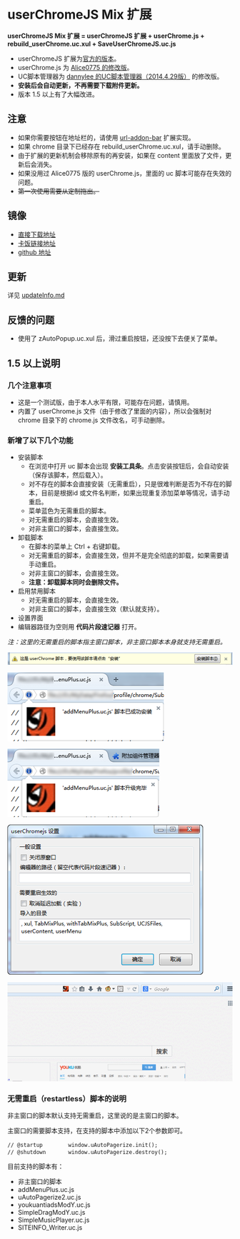 userChromeJS Mix 扩展
====================

**userChromeJS Mix 扩展 = userChromeJS 扩展 + userChrome.js + rebuild_userChrome.uc.xul + SaveUserChromeJS.uc.js**

 - userChromeJS 扩展为[官方的版本](http://userchromejs.mozdev.org/)。
 - userChrome.js 为 [Alice0775 的修改版](https://github.com/alice0775/userChrome.js)。
 - UC脚本管理器为 [dannylee 的UC脚本管理器（2014.4.29版）](https://g.mozest.com/thread-41292-1-4) 的修改版。
 - **安装后会自动更新，不再需要下载附件更新。**
 - 版本 1.5 以上有了大幅改进。

注意
----

 - 如果你需要按钮在地址栏的，请使用 [url-addon-bar](https://addons.mozilla.org/zh-cn/firefox/addon/url-addon-bar/) 扩展实现。
 - 如果 chrome 目录下已经存在 rebuild_userChrome.uc.xul，请手动删除。
 - 由于扩展的更新机制会移除原有的再安装，如果在 content 里面放了文件，更新后会消失。
 - 如果没用过 Alice0775 版的 userChrome.js，里面的 uc 脚本可能存在失效的问题。
 - ~~第一次使用需要从定制拖出。~~

镜像
----

 - [直接下载地址](https://github.com/ywzhaiqi/userChromeJS/raw/master/userChromeJS_Mix.xpi/userChromeJS_Mix.xpi)
 - [卡饭链接地址](http://bbs.kafan.cn/thread-1753671-1-1.html)
 - [github 地址](https://github.com/ywzhaiqi/userChromeJS/tree/master/userChromeJS_Mix.xpi)


更新
----

详见 [updateInfo.md](updateInfo.md)

反馈的问题
-----------

- 使用了 zAutoPopup.uc.xul 后，滑过重启按钮，还没按下去便关了菜单。

1.5 以上说明
-----------

### 几个注意事项

 - 这是一个测试版，由于本人水平有限，可能存在问题，请慎用。
 - 内置了 userChrome.js 文件（由于修改了里面的内容），所以会强制对 chrome 目录下的 chrome.js 文件改名，可手动删除。

### 新增了以下几个功能

 - 安装脚本
    - 在浏览中打开 uc 脚本会出现 **安装工具条**。点击安装按钮后，会自动安装（保存该脚本，然后载入）。
    - 对不存在的脚本会直接安装（无需重启），只是很难判断是否为不存在的脚本，目前是根据id 或文件名判断，如果出现重复添加菜单等情况，请手动重启。
    - 菜单蓝色为无需重启的脚本。
    - 对无需重启的脚本，会直接生效。
    - 对非主窗口的脚本，会直接生效。
 - 卸载脚本
    - 在脚本的菜单上 Ctrl + 右键卸载。
    - 对无需重启的脚本，会直接生效，但并不是完全彻底的卸载，如果需要请手动重启。
    - 对非主窗口的脚本，会直接生效。
    - **注意：卸载脚本同时会删除文件。**
 - 启用禁用脚本
    - 对无需重启的脚本，会直接生效。
    - 对非主窗口的脚本，会直接生效（默认就支持）。
 - 设置界面
 - 编辑器路径为空则用 **代码片段速记器** 打开。

*注：这里的无需重启的脚本指主窗口脚本，非主窗口脚本本身就支持无需重启。*

![installBar](img/installBar.png)

![installedMsg.png](img/installedMsg.png)

![installedMsg2.png](img/installedMsg2.png)

![setting](img/setting.png)

![addMenu_启用禁用效果图.gif](img/addMenu_启用禁用效果图.gif)

### 无需重启（restartless）脚本的说明

非主窗口的脚本默认支持无需重启，这里说的是主窗口的脚本。

主窗口的需要脚本支持，在支持的脚本中添加以下2个参数即可。

    // @startup        window.uAutoPagerize.init();
    // @shutdown       window.uAutoPagerize.destroy();

目前支持的脚本有：

- 非主窗口的脚本
- addMenuPlus.uc.js
- uAutoPagerize2.uc.js
- youkuantiadsModY.uc.js
- SimpleDragModY.uc.js
- SimpleMusicPlayer.uc.js
- SITEINFO_Writer.uc.js